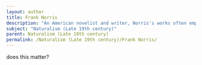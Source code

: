 ```yaml
---
layout: author
title: Frank Norris
description: "An American novelist and writer, Norris's works often emphasize the Naturalist perspective, focusing on the impact of environment and heritage on human character."
subject: "Naturalism (Late 19th century)"
parent: Naturalism (Late 19th century)
permalink: /Naturalism (Late 19th century)/Frank Norris/
---
```


does this matter?
